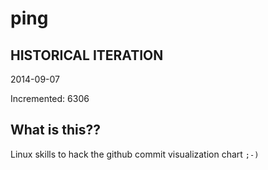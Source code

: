 # ping

## HISTORICAL ITERATION
2014-09-07

Incremented: 6306

## What is this?? 
Linux skills to hack the github commit visualization chart `;-)`
